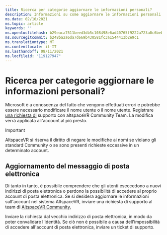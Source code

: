 ```yaml
---
title: Ricerca per categorie aggiornare le informazioni personali?
description: Informazioni su come aggiornare le informazioni personali e l'indirizzo di posta elettronica nell'account AltspaceVR o come inviare un problema di supporto.
ms.date: 02/10/2021
ms.topic: article
keywords: ''
ms.openlocfilehash: b29eaca7511beed3db5c108498e6ad40765f9222a723a0c6beb8e4005db5f30b
ms.sourcegitcommit: b248ba2a6da7d669b430581fc3a1544413b2e9c1
ms.translationtype: MT
ms.contentlocale: it-IT
ms.lasthandoff: 08/11/2021
ms.locfileid: "119127947"
---
```

# <a name="how-do-i-update-my-personal-information"></a>Ricerca per categorie aggiornare le informazioni personali?

Microsoft è a conoscenza del fatto che vengono effettuati errori e potrebbe essere necessario modificare il nome utente o il nome utente. Registrare [una richiesta di](https://help.altvr.com/hc/requests/new) supporto con altspaceVR Community Team. La modifica verrà applicata all'account al più presto.

> [!IMPORTANT]
> AltspaceVR si riserva il diritto di negare le modifiche ai nomi se violano gli standard Community o se sono presenti richieste eccessive in un determinato account.

## <a name="updating-your-email"></a>Aggiornamento del messaggio di posta elettronica

Di tanto in tanto, è possibile comprendere che gli utenti eseccedono a nuovi indirizzi di posta elettronica o perdono la possibilità di accedere al proprio account di posta elettronica. Se si desidera aggiornare le informazioni sull'account nel sistema AltspaceVR, inviare una richiesta di supporto al team di [AltspaceVR Community.](https://help.altvr.com/hc/requests/new) 

Inviare la richiesta dal vecchio indirizzo di posta elettronica, in modo da poter convalidare l'identità. Se ciò non è possibile a causa dell'impossibilità di accedere all'account di posta elettronica, inviare un ticket di supporto.